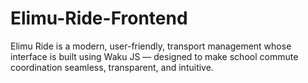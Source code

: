 # Elimu-Ride-Frontend
Elimu Ride is a modern, user-friendly, transport management whose interface is built using Waku JS  — designed to make school commute coordination seamless, transparent, and intuitive.
